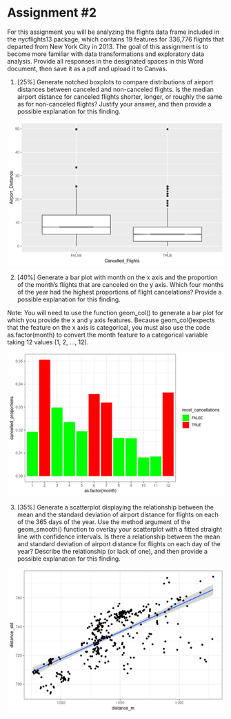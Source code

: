 # Assignment #2

For this assignment you will be analyzing the flights data frame included in the nycflights13 package, which contains 19 features for 336,776 flights that departed from New York City in 2013. The goal of this assignment is to become more familiar with data transformations and exploratory data analysis. Provide all responses in the designated spaces in this Word document, then save it as a pdf and upload it to Canvas. 

1. [25%] Generate notched boxplots to compare distributions of airport distances between canceled and non-canceled flights. Is the median airport distance for canceled flights shorter, longer, or roughly the same as for non-canceled flights? Justify your answer, and then provide a possible explanation for this finding. 

![](Images/Q1.png)

2. [40%] Generate a bar plot with month on the x axis and the proportion of the month’s flights that are canceled on the y axis. Which four months of the year had the highest proportions of flight cancelations? Provide a possible explanation for this finding. 

Note: You will need to use the function geom_col() to generate a bar plot for which you provide the x and y axis features. Because geom_col()expects that the feature on the x axis is categorical, you must also use the code as.factor(month) to convert the month feature to a categorical variable taking 12 values (1, 2, …, 12).

![](Images/Q2.png)

3.	[35%] Generate a scatterplot displaying the relationship between the mean and the standard deviation of airport distance for flights on each of the 365 days of the year. Use the method argument of the geom_smooth() function to overlay your scatterplot with a fitted straight line with confidence intervals. Is there a relationship between the mean and standard deviation of airport distance for flights on each day of the year? Describe the relationship (or lack of one), and then provide a possible explanation for this finding. 

![](Images/Q3.png)
